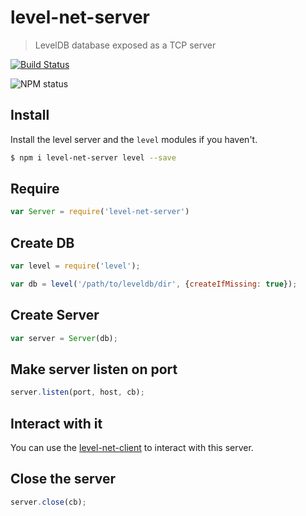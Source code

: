 # level-net-server

> LevelDB database exposed as a TCP server

[![Build Status](https://travis-ci.org/pgte/level-net-server.png)](https://travis-ci.org/pgte/level-net-server)

![NPM status](https://nodei.co/npm/level-net-server.png)

## Install

Install the level server and the `level` modules if you haven't.

```bash
$ npm i level-net-server level --save
```

## Require

```javascript
var Server = require('level-net-server')
```

## Create DB

```javascript
var level = require('level');

var db = level('/path/to/leveldb/dir', {createIfMissing: true});
```

## Create Server

```javascript
var server = Server(db);
```

## Make server listen on port

```javascript
server.listen(port, host, cb);
```

## Interact with it

You can use the [level-net-client](https://npmjs.org/package/level-net-client) to interact with this server.

## Close the server

```javascript
server.close(cb);
```